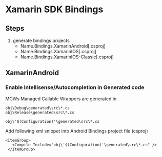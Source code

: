 # Xamarin SDK Bindings

## Steps

1.	generate bindings projects
	*	Name.Bindings.XamarinAndroid[.csproj]
	*	Name.Bindings.XamarinIOS[.csproj]
	*	Name.Bindings.XamarinIOS-Classic[.csproj]
	

## XamarinAndroid

### Enable Intellisense/Autocompletion in Generated code

MCWs Managed Callable Wrappers are generated in

	obj\Debug\generated\src\*.cs
	obj\Release\generated\src\*.cs
	
	obj\'$(Configuration)'\generated\src\*.cs

	
Add following xml snippet into Android Bindings project file (csproj)

	<ItemGroup>
	   <Compile Include="obj\'$(Configuration)'\generated\src\*.cs" />
	 </ItemGroup>
 